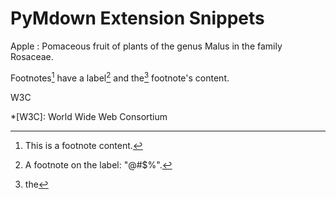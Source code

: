 # PyMdown Extension Snippets

Apple
:   Pomaceous fruit of plants of the genus Malus in
    the family Rosaceae.

Footnotes[^1] have a label[^@#$%] and the[^the] footnote's content.

W3C

*[W3C]:  World Wide Web Consortium
[^1]: This is a footnote content.
[^@#$%]: A footnote on the label: "@#$%".
[^the]: the
